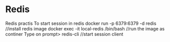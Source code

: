 # Redis
Redis practis
To start session in redis
docker run -p 6379:6379 -d redis                    //install redis image
docker exec -it local-redis /bin/bash               //run the image as continer
Type on prompt> redis-cli                           //start session client 
